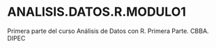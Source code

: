 # ANALISIS.DATOS.R.MODULO1
Primera parte del curso Análisis de Datos con R. Primera Parte. CBBA. DIPEC
